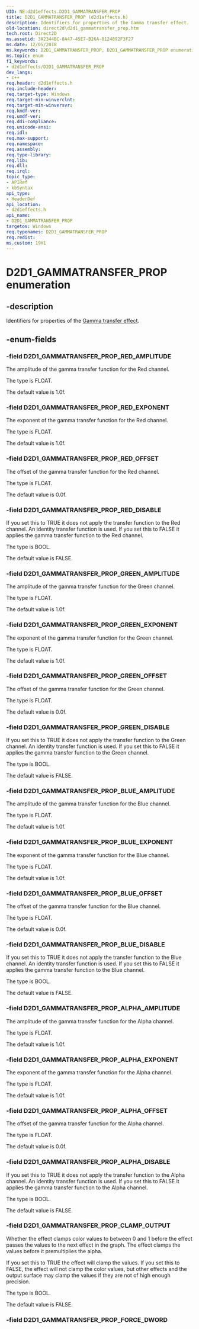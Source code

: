 ```yaml
---
UID: NE:d2d1effects.D2D1_GAMMATRANSFER_PROP
title: D2D1_GAMMATRANSFER_PROP (d2d1effects.h)
description: Identifiers for properties of the Gamma transfer effect.
old-location: direct2d\d2d1_gammatransfer_prop.htm
tech.root: Direct2D
ms.assetid: 3A2344BC-8A47-45E7-B26A-8124892F3F27
ms.date: 12/05/2018
ms.keywords: D2D1_GAMMATRANSFER_PROP, D2D1_GAMMATRANSFER_PROP enumeration [Direct2D], D2D1_GAMMATRANSFER_PROP_ALPHA_AMPLITUDE, D2D1_GAMMATRANSFER_PROP_ALPHA_DISABLE, D2D1_GAMMATRANSFER_PROP_ALPHA_EXPONENT, D2D1_GAMMATRANSFER_PROP_ALPHA_OFFSET, D2D1_GAMMATRANSFER_PROP_BLUE_AMPLITUDE, D2D1_GAMMATRANSFER_PROP_BLUE_DISABLE, D2D1_GAMMATRANSFER_PROP_BLUE_EXPONENT, D2D1_GAMMATRANSFER_PROP_BLUE_OFFSET, D2D1_GAMMATRANSFER_PROP_CLAMP_OUTPUT, D2D1_GAMMATRANSFER_PROP_GREEN_AMPLITUDE, D2D1_GAMMATRANSFER_PROP_GREEN_DISABLE, D2D1_GAMMATRANSFER_PROP_GREEN_EXPONENT, D2D1_GAMMATRANSFER_PROP_GREEN_OFFSET, D2D1_GAMMATRANSFER_PROP_RED_AMPLITUDE, D2D1_GAMMATRANSFER_PROP_RED_DISABLE, D2D1_GAMMATRANSFER_PROP_RED_EXPONENT, D2D1_GAMMATRANSFER_PROP_RED_OFFSET, d2d1effects/D2D1_GAMMATRANSFER_PROP, d2d1effects/D2D1_GAMMATRANSFER_PROP_ALPHA_AMPLITUDE, d2d1effects/D2D1_GAMMATRANSFER_PROP_ALPHA_DISABLE, d2d1effects/D2D1_GAMMATRANSFER_PROP_ALPHA_EXPONENT, d2d1effects/D2D1_GAMMATRANSFER_PROP_ALPHA_OFFSET, d2d1effects/D2D1_GAMMATRANSFER_PROP_BLUE_AMPLITUDE, d2d1effects/D2D1_GAMMATRANSFER_PROP_BLUE_DISABLE, d2d1effects/D2D1_GAMMATRANSFER_PROP_BLUE_EXPONENT, d2d1effects/D2D1_GAMMATRANSFER_PROP_BLUE_OFFSET, d2d1effects/D2D1_GAMMATRANSFER_PROP_CLAMP_OUTPUT, d2d1effects/D2D1_GAMMATRANSFER_PROP_GREEN_AMPLITUDE, d2d1effects/D2D1_GAMMATRANSFER_PROP_GREEN_DISABLE, d2d1effects/D2D1_GAMMATRANSFER_PROP_GREEN_EXPONENT, d2d1effects/D2D1_GAMMATRANSFER_PROP_GREEN_OFFSET, d2d1effects/D2D1_GAMMATRANSFER_PROP_RED_AMPLITUDE, d2d1effects/D2D1_GAMMATRANSFER_PROP_RED_DISABLE, d2d1effects/D2D1_GAMMATRANSFER_PROP_RED_EXPONENT, d2d1effects/D2D1_GAMMATRANSFER_PROP_RED_OFFSET, direct2d.d2d1_gammatransfer_prop
ms.topic: enum
f1_keywords:
- d2d1effects/D2D1_GAMMATRANSFER_PROP
dev_langs:
- c++
req.header: d2d1effects.h
req.include-header: 
req.target-type: Windows
req.target-min-winverclnt: 
req.target-min-winversvr: 
req.kmdf-ver: 
req.umdf-ver: 
req.ddi-compliance: 
req.unicode-ansi: 
req.idl: 
req.max-support: 
req.namespace: 
req.assembly: 
req.type-library: 
req.lib: 
req.dll: 
req.irql: 
topic_type:
- APIRef
- kbSyntax
api_type:
- HeaderDef
api_location:
- d2d1effects.h
api_name:
- D2D1_GAMMATRANSFER_PROP
targetos: Windows
req.typenames: D2D1_GAMMATRANSFER_PROP
req.redist: 
ms.custom: 19H1
---
```


# D2D1_GAMMATRANSFER_PROP enumeration


## -description


Identifiers for properties of the <a href="https://docs.microsoft.com/windows/desktop/Direct2D/gamma-transfer">Gamma transfer effect</a>.
        


## -enum-fields




### -field D2D1_GAMMATRANSFER_PROP_RED_AMPLITUDE

The amplitude of the gamma transfer function for the Red channel.
            

The type is FLOAT.

The default value is 1.0f.


### -field D2D1_GAMMATRANSFER_PROP_RED_EXPONENT

The exponent of the gamma transfer function for the Red channel.
            

The type is FLOAT.

The default value is 1.0f.


### -field D2D1_GAMMATRANSFER_PROP_RED_OFFSET

The offset of the gamma transfer function for the Red channel.
            

The type is FLOAT.

The default value is 0.0f.


### -field D2D1_GAMMATRANSFER_PROP_RED_DISABLE

If you set this to TRUE it does not apply the transfer function to the Red channel. An identity transfer function is used.
            If you set this to FALSE it applies the gamma transfer function to the Red channel.
            

The type is BOOL.

The default value is FALSE.


### -field D2D1_GAMMATRANSFER_PROP_GREEN_AMPLITUDE

The amplitude of the gamma transfer function for the Green channel.
            

The type is FLOAT.

The default value is 1.0f.


### -field D2D1_GAMMATRANSFER_PROP_GREEN_EXPONENT

The exponent of the gamma transfer function for the Green channel.
            

The type is FLOAT.

The default value is 1.0f.


### -field D2D1_GAMMATRANSFER_PROP_GREEN_OFFSET

The offset of the gamma transfer function for the Green channel.
            

The type is FLOAT.

The default value is 0.0f.


### -field D2D1_GAMMATRANSFER_PROP_GREEN_DISABLE

If you set this to TRUE it does not apply the transfer function to the Green channel. An identity transfer function is used.
            If you set this to FALSE it applies the gamma transfer function to the Green channel.
            

The type is BOOL.

The default value is FALSE.


### -field D2D1_GAMMATRANSFER_PROP_BLUE_AMPLITUDE

The amplitude of the gamma transfer function for the Blue channel.
            

The type is FLOAT.

The default value is 1.0f.


### -field D2D1_GAMMATRANSFER_PROP_BLUE_EXPONENT

The exponent of the gamma transfer function for the Blue channel.
            

The type is FLOAT.

The default value is 1.0f.


### -field D2D1_GAMMATRANSFER_PROP_BLUE_OFFSET

The offset of the gamma transfer function for the Blue channel.
            

The type is FLOAT.

The default value is 0.0f.


### -field D2D1_GAMMATRANSFER_PROP_BLUE_DISABLE

If you set this to TRUE it does not apply the transfer function to the Blue channel. An identity transfer function is used.
            If you set this to FALSE it applies the gamma transfer function to the Blue channel.
            

The type is BOOL.

The default value is FALSE.


### -field D2D1_GAMMATRANSFER_PROP_ALPHA_AMPLITUDE

The amplitude of the gamma transfer function for the Alpha channel.
            

The type is FLOAT.

The default value is 1.0f.


### -field D2D1_GAMMATRANSFER_PROP_ALPHA_EXPONENT

The exponent of the gamma transfer function for the Alpha channel.
            

The type is FLOAT.

The default value is 1.0f.


### -field D2D1_GAMMATRANSFER_PROP_ALPHA_OFFSET

The offset of the gamma transfer function for the Alpha channel.
            

The type is FLOAT.

The default value is 0.0f.


### -field D2D1_GAMMATRANSFER_PROP_ALPHA_DISABLE

If you set this to TRUE it does not apply the transfer function to the Alpha channel. An identity transfer function is used.
            If you set this to FALSE it applies the gamma transfer function to the Alpha channel.
            

The type is BOOL.

The default value is FALSE.


### -field D2D1_GAMMATRANSFER_PROP_CLAMP_OUTPUT

Whether the effect clamps color values to between 0 and 1 before the effect passes the values to the next effect in the graph.
            The effect clamps the values before it premultiplies the alpha.
            

If you set this to TRUE the effect will clamp the values. If you set this to FALSE, the effect will not clamp the color values,
              but other effects and the output surface may clamp the values if they are not of high enough precision.
            

The type is BOOL.

The default value is FALSE.


### -field D2D1_GAMMATRANSFER_PROP_FORCE_DWORD




